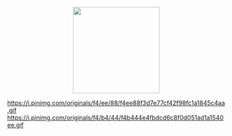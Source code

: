 
<p align="center">

  <img src="https://i.pinimg.com/originals/f4/ee/88/f4ee88f3d7e77cf42f98fc1a1845c4aa.gif" height="200" />
</p>
















https://i.pinimg.com/originals/f4/ee/88/f4ee88f3d7e77cf42f98fc1a1845c4aa.gif
https://i.pinimg.com/originals/f4/b4/44/f4b444e4fbdcd6c8f0d051ad1a1540ee.gif
